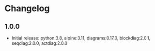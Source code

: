 # Changelog

## 1.0.0

- Initial release: python:3.8, alpine:3.11, diagrams:0.17.0, blockdiag:2.0.1, seqdiag:2.0.0, actdiag:2.0.0
